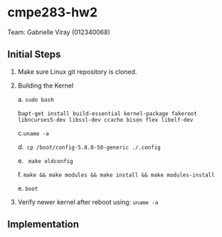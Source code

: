 # cmpe283-hw2

Team: Gabrielle Viray (012340068)

## Initial Steps
1. Make sure Linux git repository is cloned.
2. Building the Kernel<br>
  
    a. ```sudo bash```

    b```apt-get install build-essential kernel-package fakeroot libncurses5-dev libssl-dev ccache bison flex libelf-dev ```
    
    c.```uname -a```
    

    d.``` cp /boot/config-5.8.0-50-generic ./.config```
    
 
    e. ``` make oldconfig```
    
 
    f. ```make && make modules && make install && make modules-install```
    
 
    e. ```boot```
    
3. Verify newer kernel after reboot using: ```uname -a```
    
## Implementation
